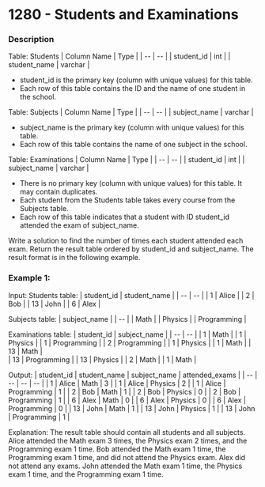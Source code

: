 # 1280 - Students and Examinations

### Description

Table: Students
| Column Name | Type |
| -- | -- |
| student_id | int |
| student_name | varchar |
- student_id is the primary key (column with unique values) for this table.
- Each row of this table contains the ID and the name of one student in the school.

Table: Subjects
| Column Name | Type |
| -- | -- |
| subject_name | varchar |

- subject_name is the primary key (column with unique values) for this table.
- Each row of this table contains the name of one subject in the school.

Table: Examinations
| Column Name | Type |
| -- | -- |
| student_id | int |
| subject_name | varchar |

- There is no primary key (column with unique values) for this table. It may contain duplicates.
- Each student from the Students table takes every course from the Subjects table.
- Each row of this table indicates that a student with ID student_id attended the exam of subject_name.

Write a solution to find the number of times each student attended each exam.
Return the result table ordered by student_id and subject_name.
The result format is in the following example.

### Example 1:
Input: 
Students table:
| student_id | student_name |
| -- | -- |
| 1 | Alice |
| 2 | Bob |
| 13 | John |
| 6 | Alex |

Subjects table:
| subject_name |
| -- |
| Math |
| Physics |
| Programming |

Examinations table:
| student_id | subject_name |
| -- | -- |
| 1 | Math |
| 1 | Physics |
| 1 | Programming |
| 2 | Programming |
| 1 | Physics |
| 1 | Math |
| 13 | Math |  
| 13 | Programming |
| 13 | Physics |
| 2 | Math |
| 1 | Math |

Output: 
| student_id | student_name | subject_name | attended_exams |
| -- | -- | -- | -- |
| 1 | Alice | Math | 3 |
| 1 | Alice | Physics | 2 |
| 1 | Alice | Programming | 1 |
| 2 | Bob | Math | 1 |
| 2 | Bob | Physics | 0 |
| 2 | Bob | Programming | 1 |
| 6 | Alex | Math | 0 |
| 6 | Alex | Physics | 0 |
| 6 | Alex | Programming | 0 |
| 13 | John | Math | 1 |
| 13 | John | Physics | 1 |
| 13 | John | Programming | 1 |

Explanation: 
The result table should contain all students and all subjects.
Alice attended the Math exam 3 times, the Physics exam 2 times, and the Programming exam 1 time.
Bob attended the Math exam 1 time, the Programming exam 1 time, and did not attend the Physics exam.
Alex did not attend any exams.
John attended the Math exam 1 time, the Physics exam 1 time, and the Programming exam 1 time.